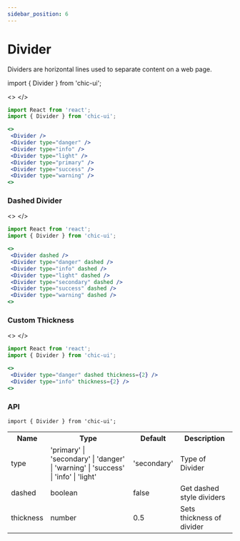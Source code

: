 ```yaml
---
sidebar_position: 6
---
```


# Divider

Dividers are horizontal lines used to separate content on a web page.

import { Divider } from 'chic-ui';

<>
<Divider />
<Divider type="danger" />
<Divider type="info" />
<Divider type="light" />
<Divider type="primary" />
<Divider type="success" />
<Divider type="warning" />
</>

```jsx
import React from 'react';
import { Divider } from 'chic-ui';

<>
 <Divider />
 <Divider type="danger" />
 <Divider type="info" />
 <Divider type="light" />
 <Divider type="primary" />
 <Divider type="success" />
 <Divider type="warning" />
<>
```

### Dashed Divider

<>
<Divider dashed />
<Divider type="danger" dashed />
<Divider type="info" dashed />
<Divider type="light" dashed />
<Divider type="primary" dashed />
<Divider type="success" dashed />
<Divider type="warning" dashed />
</>

```jsx
import React from 'react';
import { Divider } from 'chic-ui';

<>
 <Divider dashed />
 <Divider type="danger" dashed />
 <Divider type="info" dashed />
 <Divider type="light" dashed />
 <Divider type="secondary" dashed />
 <Divider type="success" dashed />
 <Divider type="warning" dashed />
<>
```

### Custom Thickness

<>
<Divider type="danger" dashed thickness={2} />
<Divider type="info" thickness={2} />
</>

```jsx
import React from 'react';
import { Divider } from 'chic-ui';

<>
 <Divider type="danger" dashed thickness={2} />
 <Divider type="info" thickness={2} />
<>
```

### API

```
import { Divider } from 'chic-ui';
```

<table>
  <tr>
     <th>Name</th>
     <th>Type</th>
     <th>Default</th>
     <th>Description</th>
  </tr>
  <tr>
    <td>type</td>
    <td>'primary' | 'secondary' | 'danger' | 'warning' | 'success' | 'info' | 'light'</td>
    <td>'secondary'</td>
    <td>Type of Divider</td>
  </tr>
  <tr>
    <td>dashed</td>
    <td>boolean</td>
    <td>false</td>
    <td>Get dashed style dividers</td>
  </tr>
   <tr>
    <td>thickness</td>
    <td>number</td>
    <td>0.5</td>
    <td>Sets thickness of divider</td>
  </tr>
</table>
